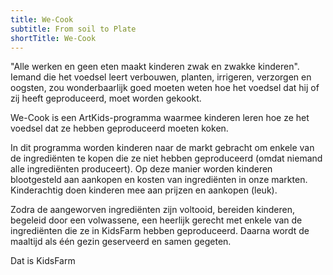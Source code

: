 ```yaml
---
title: We-Cook
subtitle: From soil to Plate
shortTitle: We-Cook
---
```

"Alle werken en geen eten maakt kinderen zwak en zwakke kinderen". Iemand die het voedsel leert verbouwen, planten, irrigeren, verzorgen en oogsten, zou wonderbaarlijk goed moeten weten hoe het voedsel dat hij of zij heeft geproduceerd, moet worden gekookt.

We-Cook is een ArtKids-programma waarmee kinderen leren hoe ze het voedsel dat ze hebben geproduceerd moeten koken.

In dit programma worden kinderen naar de markt gebracht om enkele van de ingrediënten te kopen die ze niet hebben geproduceerd (omdat niemand alle ingrediënten produceert). Op deze manier worden kinderen blootgesteld aan aankopen en kosten van ingrediënten in onze markten. Kinderachtig doen kinderen mee aan prijzen en aankopen (leuk).

Zodra de aangeworven ingrediënten zijn voltooid, bereiden kinderen, begeleid door een volwassene, een heerlijk gerecht met enkele van de ingrediënten die ze in KidsFarm hebben geproduceerd. Daarna wordt de maaltijd als één gezin geserveerd en samen gegeten.

Dat is KidsFarm